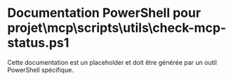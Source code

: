 # Documentation PowerShell pour projet\mcp\scripts\utils\check-mcp-status.ps1

Cette documentation est un placeholder et doit être générée par un outil PowerShell spécifique.
